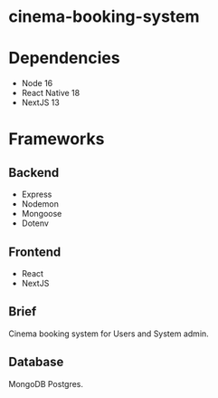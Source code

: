 # cinema-booking-system

# Dependencies

- Node 16
- React Native 18
- NextJS 13

# Frameworks

## Backend

- Express
- Nodemon
- Mongoose
- Dotenv

## Frontend

- React
- NextJS

## Brief

Cinema booking system for Users and System admin.

## Database
MongoDB
Postgres.
